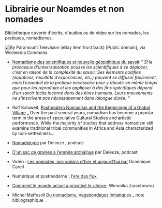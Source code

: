 # Librairie our Noamdes et non nomades

Bibliothèque ouverte d'écrits, d'audios ou de video sur les nomades, les pratiques, nomadismes.

![By Paramount Television (eBay item front back) [Public domain], via Wikimedia Commons ](https://upload.wikimedia.org/wikipedia/commons/4/48/Leonard_Nimoy_William_Shatner_Spock%27s_Brain_Star_Trek_1968.JPG)

- [Nomadisme des scientifiques et nouvelle géopolitique du savoir](http://www.cairn.info/revue-internationale-des-sciences-sociales-2001-2-page-341.html) _" Si le processus d’universalisation pousse les scientifiques à se déplacer, c’est en raison de la complexité du savoir. Ses éléments codifiés (équations, résultats d’expériences, etc.) peuvent se diffuser facilement, mais l’essentiel de la pratique nécessaire pour y aboutir en même temps que pour les reproduire et les appliquer à des fins spécifiques dépend d’un savoir tacite incarné dans des êtres humains. Leurs mouvements ne s’inscrivent pas nécessairement dans lalongue durée. "_

- Rolf Kaluweit, [Postmodern Nomadism and the Beginnings of a Global Village](http://urfist.enc-sorbonne.fr/sites/default/files/ab/Bouchard_Comparaison_AO_RSX_112016.pdf) _ Over  the  past  several  years, nomadism has  become  a  popular  term  in  the  areas  of  speculative  Cultural  Studies  and  artistic  performance. While  the  majority  of  studies that  address nomadism still  examine  traditional  tribal  communities  in  Africa  and  Asia  characterized  by  non-settledness...  

- [Nomadologie](https://youtu.be/2MeC5uC48Kk) par Deleuze , podcast

- [D'un sac de graines à l'empire archaïque](https://youtu.be/X55HCa2_BHI) par Deleuze, podcast

- Vidéo : [Les nomades, nos voisins d'hier et aujourd'hui par](https://www.youtube.com/watch?v=EIkTcWcXclw&feature=youtu.be) Dominique Careil

- Numérique et postmoderne : [l'ere des flux](http://laurent.jullier.free.fr/TEL/LJ2009_Flussi.pdf)

- [Comment le monde actuel a privatisé le silence](http://www.telerama.fr/idees/comment-le-monde-actuel-a-privatise-le-silence,138904.php#EI7rz5ziWytDzh4b.01),  Weronika Zarachowicz

- Michel Maffesoli [Du nomadisme. Vagabondages initiatiques](http://www.persee.fr/doc/agora_1268-5666_1997_num_10_1_1574_t12_0132_0000_2) _ note bibliographique _
